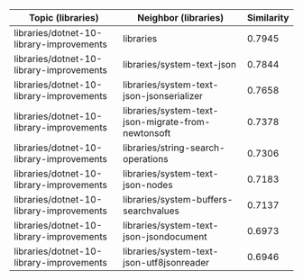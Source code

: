 | Topic (libraries) | Neighbor (libraries) | Similarity |
|-------------|-------------------|------------|
| libraries/dotnet-10-library-improvements | libraries | 0.7945 |
| libraries/dotnet-10-library-improvements | libraries/system-text-json | 0.7844 |
| libraries/dotnet-10-library-improvements | libraries/system-text-json-jsonserializer | 0.7658 |
| libraries/dotnet-10-library-improvements | libraries/system-text-json-migrate-from-newtonsoft | 0.7378 |
| libraries/dotnet-10-library-improvements | libraries/string-search-operations | 0.7306 |
| libraries/dotnet-10-library-improvements | libraries/system-text-json-nodes | 0.7183 |
| libraries/dotnet-10-library-improvements | libraries/system-buffers-searchvalues | 0.7137 |
| libraries/dotnet-10-library-improvements | libraries/system-text-json-jsondocument | 0.6973 |
| libraries/dotnet-10-library-improvements | libraries/system-text-json-utf8jsonreader | 0.6946 |
